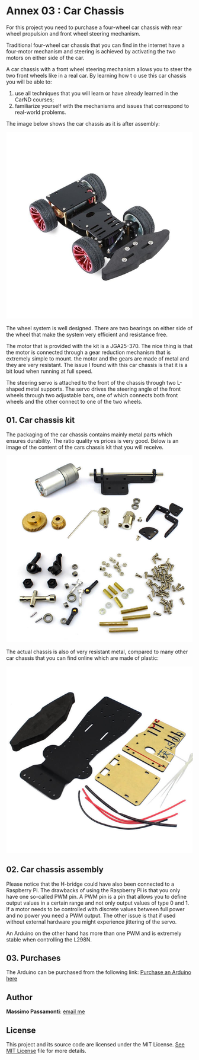 [image1]: ./images/sdc_1.jpg
[image2]: ./images/sdc_10.jpg
[image3]: ./images/sdc_11.jpg

# Annex 03 : Car Chassis

For this project you need to purchase a four-wheel car chassis with rear wheel propulsion and front wheel steering mechanism.

Traditional four-wheel car chassis that you can find in the internet have a four-motor mechanism and steering is achieved by activating the two motors on either side of the car.

A car chassis with a front wheel steering mechanism allows you to steer the two front wheels like in a real car. By learning how t o use this car chassis you will be able to:

1. use all techniques that you will learn or have already learned in the CarND courses;
2. familiarize yourself with the mechanisms and issues that correspond to real-world problems.

The image below shows the car chassis as it is after assembly:

![alt text][image1]

The wheel system is well designed. There are two bearings on either side of the wheel that make the system very efficient and resistance free.

The motor that is provided with the kit is a JGA25-370. The nice thing is that the motor is connected through a gear reduction mechanism that is extremely simple to mount. the motor and the gears are made of metal and they are very resistant. The issue I found with this car chassis is that it is a bit loud when running at full speed.

The steering servo is attached to the front of the chassis through two L-shaped metal supports. The servo drives the steering angle of the front wheels through two adjustable bars, one of which connects both front wheels and the other connect to one of the two wheels.

## 01. Car chassis kit

The packaging of the car chassis contains mainly metal parts which ensures durability. The ratio quality vs prices is very good. Below is an image of the content of the cars chassis kit that you will receive.

![alt text][image2]

The actual chassis is also of very resistant metal, compared to many other car chassis that you can find online which are made of plastic:

![alt text][image3]

## 02. Car chassis assembly

Please notice that the H-bridge could have also been connected to a Raspberry Pi. The drawbacks of using the Raspberry Pi is that you only have one so-called PWM pin. A PWM pin is a pin that allows you to define output values in a certain range and not only output values of type 0 and 1. If a motor needs to be controlled with discrete values between full power and no power you need a PWM output. The other issue is that if used without external hardware you might experience jittering of the servo.

An Arduino on the other hand has more than one PWM and is extremely stable when controlling the L298N.


## 03. Purchases
The Arduino can be purchased from the following link:
[Purchase an Arduino here](https://store.arduino.cc/)

## Author

**Massimo Passamonti**: [email me](me@massimoslab.com)

## License

This project and its source code are licensed under the MIT License. [See MIT License](https://github.com/github/choosealicense.com/blob/gh-pages/LICENSE.md) file for more details.
